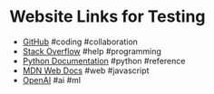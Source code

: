 # Website Links for Testing

- [GitHub](https://github.com) #coding #collaboration
- [Stack Overflow](https://stackoverflow.com) #help #programming
- [Python Documentation](https://docs.python.org/3/) #python #reference
- [MDN Web Docs](https://developer.mozilla.org/) #web #javascript
- [OpenAI](https://openai.com) #ai #ml
